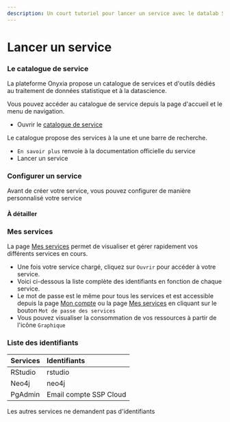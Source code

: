 ```yaml
---
description: Un court tutoriel pour lancer un service avec le datalab SSP Cloud.
---
```


# Lancer un service

### Le catalogue de service

La plateforme Onyxia propose un catalogue de services et d'outils dédiés au traitement de données statistique et à la datascience.

Vous pouvez accéder au catalogue de service depuis la page d'accueil et le menu de navigation.

* Ouvrir le [catalogue de service](https://datalab.sspcloud.fr/my-lab/catalogue/inseefrlab-helm-charts-datascience)

Le catalogue propose des services à la une et une barre de recherche.

* `En savoir plus` renvoie à la documentation officielle du service
* Lancer un service

### Configurer un service

Avant de créer votre service, vous pouvez configurer de manière  personnalisé votre service

#### À détailler

### Mes services

La page [Mes services](https://datalab.sspcloud.fr/my-service) permet de visualiser et gérer rapidement vos différents services en cours.

* Une fois votre service chargé, cliquez sur `Ouvrir` pour accéder à votre service.
* Voici ci-dessous la liste complète des identifiants en fonction de chaque service. 
* Le mot de passe est le même pour tous les services et est accessible depuis la page [Mon compte](https://datalab.sspcloud.fr/account) ou la page [Mes services](https://datalab.sspcloud.fr/my-service) en cliquant sur le bouton `Mot de passe des services`
* Vous pouvez visualiser la consommation de vos ressources à partir de l'icône `Graphique`

### Liste des identifiants

| Services | Identifiants |
| :--- | :--- |
| RStudio | rstudio |
| Neo4j | neo4j |
| PgAdmin | Email compte SSP Cloud |

Les autres services ne demandent pas d'identifiants

